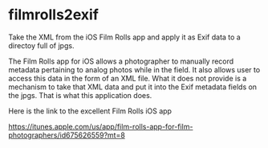 # filmrolls2exif

Take the XML from the iOS Film Rolls app and apply it as Exif data to a directoy full of jpgs. 

The Film Rolls app for iOS allows a photographer to manually record metadata pertaining to analog photos while in the field. It also allows user to access this data in the form of an XML file. What it does not provide is a mechanism to take that XML data and put it into the Exif metadata fields on the jpgs. That is what this application does.

Here is the link to the excellent Film Rolls iOS app

https://itunes.apple.com/us/app/film-rolls-app-for-film-photographers/id675626559?mt=8
